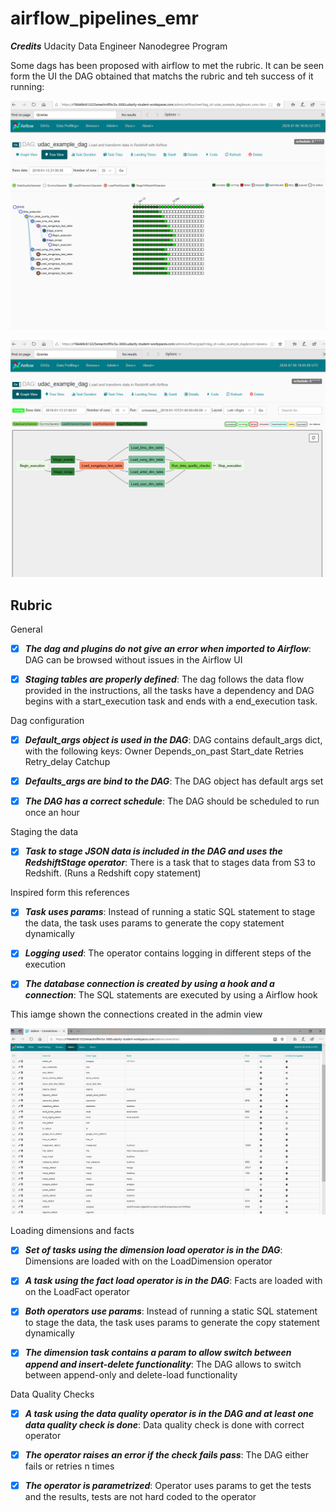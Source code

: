 # airflow_pipelines_emr

 ***Credits***
Udacity Data Engineer Nanodegree Program

Some dags has been proposed with airflow to met the rubric. It can be seen form the UI the DAG obtained that matchs the rubric and teh success of it running:

![dags_running_success](https://github.com/ablazleon/airflow_pipelines/blob/master/dags_running_success.png)

![dag](https://github.com/ablazleon/airflow_pipelines/blob/master/dag.png)

## Rubric

General

- [x] ***The dag and plugins do not give an error when imported to Airflow***: DAG can be browsed without issues in the Airflow UI

- [x] ***Staging tables are properly defined***: The dag follows the data flow provided in the instructions, all the tasks have a dependency and DAG begins with a start_execution task and ends with a end_execution task.

Dag configuration

- [x] ***Default_args object is used in the DAG***: DAG contains default_args dict, with the following keys:
Owner
Depends_on_past
Start_date
Retries
Retry_delay
Catchup

- [x] ***Defaults_args are bind to the DAG***: The DAG object has default args set

- [x] ***The DAG has a correct schedule***: The DAG should be scheduled to run once an hour

Staging the data

- [x] ***Task to stage JSON data is included in the DAG and uses the RedshiftStage operator***: There is a task that to stages data from S3 to Redshift. (Runs a Redshift copy statement)

Inspired form this references

- [x] ***Task uses params***: Instead of running a static SQL statement to stage the data, the task uses params to generate the copy statement dynamically

- [x] ***Logging used***: The operator contains logging in different steps of the execution

- [x] ***The database connection is created by using a hook and a connection***: The SQL statements are executed by using a Airflow hook

This iamge shown the connections created in the admin view

![connections](https://github.com/ablazleon/airflow_pipelines/blob/master/connections.png)

Loading dimensions and facts

- [x] ***Set of tasks using the dimension load operator is in the DAG***: Dimensions are loaded with on the LoadDimension operator

- [x] ***A task using the fact load operator is in the DAG***: Facts are loaded with on the LoadFact operator

- [x] ***Both operators use params***: Instead of running a static SQL statement to stage the data, the task uses params to generate the copy statement dynamically

- [x] ***The dimension task contains a param to allow switch between append and insert-delete functionality***: The DAG allows to switch between append-only and delete-load functionality

Data Quality Checks

- [x] ***A task using the data quality operator is in the DAG and at least one data quality check is done***: Data quality check is done with correct operator

- [x] ***The operator raises an error if the check fails pass***: The DAG either fails or retries n times

- [x] ***The operator is parametrized***: Operator uses params to get the tests and the results, tests are not hard coded to the operator
